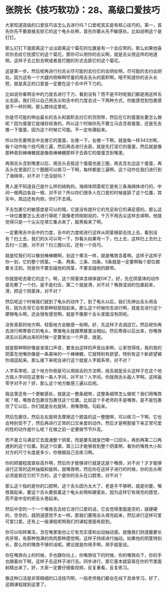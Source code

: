 # 张院长《技巧软功》：28、高级口爱技巧

大家知道高级的口爱技巧该怎么去进行吗？口爱呢其实是有核心技巧的。第一，首先你先不要直接去抠它的这个龟头处啊，首先你要从先不敏感处。比如说啊这个是钉钉。

那么钉钉下面距离这个淡淡距离这个菊花的位置是有一个会应带的。那么如果他喜欢你去给它抚摸它的这个菊花，那你可以用你的舌尖啊，就是舌尖用这样的地道啊。这样子去立到去啊或者是打圈的形式去舔它的这个菊花。

这是第一步。然后呢再进行扫舌尖尽可能的去扫它的会阴处啊，尽可能的去扫会阴处。因为这有一个大腿内侧嘛啊尽量的用舌舌头的面积啊，哦不知道你的舌头长短，就是真正的口爱是一定要在这个舌中开下力的。

比如说你看啊舌中的力度去进行下力，看到没有？而不是平时呢我们都是用这样舌尖去舔，我们可以自己用舌尖和舌中的力度去试一下两种方式，你能感觉到包裹感是不一样的啊。那么膝待这里呢。

你是尽可能的伸出最长的舌头和面积去扫它的货阴带，然后在它的蛋蛋处要怎么做呢？因为蛋蛋它是储存经液的，所以这个时候你先不要立马去含吞蛋蛋，还是先去推一下蛋蛋，因为这个时候它可能。不一定有硬起来。

所以你先要用舌中去推它的蛋蛋，左推一下，右推一下啊，就是每一样343次啊，每个动作每个技巧用三遍，然后再去进行去吞，就是先打湿它的蛋蛋，然后就是像那种吞到棒棒糖就是像吞棒棒糖那样子去吞它的蛋蛋含到嘴里。

再用舌头含到嘴里以后，用舌头去抵这个蛋蛋也是三圈，再去含左边这个蛋蛋，再舌头在里面打三个圈圈可以练习一下啊，每样都是三遍啊，这个动作在我们进行到了海绵体，对不对？还没挺吗？

男人是不知道自己是什么样的结构的。海绵体阴茎呢它是有三条海绵体进行的，中间一根两边各自一根，对不对？所以你们很多人在口爱的时候是舔了这个位置，其实中。周边还有内侧，你们不去填。

不去包裹它的敏感度是可以的哦，它是没有提升它的充足和它的满足感的。那么这一块位置要怎么去进行填呢？就像老师刚刚说的，千万不用舌尖这样去填啊，他就觉得只是一个尖尖在填它重点来了，敲黑板来了啊。

一定要用舌中舌中的力度，舌中的力度呢进行这样从阴茎根部去找上去，看到没有？扫上去，我们的头可以弯一下，你看头如果弯一下，扫上去，这样扫上去扫上去扫一三圈，对不对？扫三圈以后，还有一个技巧。

就是哎我们可以像划棒棒糖啊，划这个果冻一样，就是嘴唇含着啊。这样子这样子你一划，它的整个阴茎。一条、两条、三条、四条、5条就是一定要啊每个部位都要关注到。但是你不要去碰他的阴茎，不要去碰他的膝带。

你就是呃去吸它的这个。啊，这个阴茎体含绵体就OK了。好，先在阴茎体的动作是先教了一个扫，是不是扫舌，第二个就是滑，对不对？嘴唇湿润的包裹起来，滑，把这个阴茎体，对不对？

然后呢这个时候我们就到了龟头的动作了。到了龟头以后，我们先伸出舌头用舌背，因为舌背它会有那种轻筋抱起来。那么这个时候你去进行啊，就是去进行这个摩擦龟头啊，还会很有感觉啊，就是不像那个舌头里面没有阴呃。

没有青筋的地方啊，轻筋地方会敏感一些啊。好，先这样子去调逗它。然后呢你再去进行啊寒吞它的龟头，寒推龟头就跟寒豚蛋淡相似。然后寒吞以后出来，你嘴唇进去以后再出来的时候一定要发出一个声音，就是。

就是那种啊好像是发圾口声音，要发出这样的声音出来啊，让家觉得哇，我的我的阴茎在他嘴你像是一条美味的一个棒棒糖，它就特别有欲望，特别有这个新欲望被你调逗起来。那么接下来呢会进行这个就是人字肩系带，对不对？

人字系带呢，这个地方你倒是可以用挑舌的方法啊，挑舌就是舌头这样子在这个地方挑人字间在这里有一条人字间，对不对？人字间，你就用舌头画人字啊。这样画零字对不对？好，那么这个地方敏感三遍以后呢。

我这里还有一个更敏感处，就是这一整条细带，这整条细带怎么做呢？我们用嘴唇呢？嗯，嘴唇去包裹住包裹住这个位置。比如这个手老师的手是嘴唇，是不是包裹住了它以后，你们就是左右旋转，用嘴唇哦。勾起来。

然后包裹住，然后左右旋转去摩擦这个膝盖的这一整圈啊，可以练习一下啊，它也会特别受不了，然后再进行正常的口交亲爱的动作。然后才是啊那接下来正常可爱的性的动作是什么呢？在做之前一定要做节节升高。

而不是立马满足它去盘通整个阴茎，而是要先就是巴唧一口回头，再到再第二口再通到的这个位置。到这个位置，第三口才能够吞到整个阴茎啊，看你的嘴唇大小和对方的尺寸长度是多少，你根据自己去练习啊。

你的把握程度直些高升啊，然后你才能够进行就是这是个嘴唇，对不对？才才能够进行正常的这样抽插和旋转。就嘴唇啊，然后你在这样子进行的时候，你的舌头啊必须是抵在它的下方的，这个是你的舌头在口腔里，对不对？

那么这个指的是你的口腔啊，这个舌头因为太大了，老是手不够啊，就是你要。嘴唇窝起来，要这个舌头要抵着这个龟头处啊和硬茎处，因为这样它有填充的感觉，而不是中空的把舌头卷起来。

然后中空的一个一个嘴唇去去给它进行口爱的话，它会觉得里面是空的，就硬硬的，空空的，就阴道感觉不太一样。那我们要用舌头填充起来，然后进行这样可爱可爱口爱。还有上一级课程呢啊我们的课程里面有胶到。

你可以咬碎果冻，含在嘴里面也让它有充实感和出动抽动感。就像我们阴道腹要长肉牙呀，有那种饱满的肉肉那种感觉啊。这样子持续进行抽动。如果他的阴茎特别长，那么你的嘴唇不够的话呢。建议就是你用手啊，用手就是说。

你在嘴唇向上的时候，手也跟你向上，你嘴唇往下的时候，你的嘴唇向下，你的手也跟着向下啊，这样子去这样子进行去。同步进行，那它基本就容易在你的节里面射精出来了。好，大家一定要仔细看视频，反复重看，反复练习。

像这种口活是非常精细的口活技巧啊，一般老师我们都会在线下具体学习。好了，这期课程就到这里了。